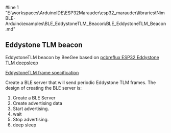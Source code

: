 #line 1 "E:\\workspaces\\ArduinoIDE\\ESP32Marauder\\esp32_marauder\\libraries\\NimBLE-Arduino\\examples\\BLE_EddystoneTLM_Beacon\\BLE_EddystoneTLM_Beacon.md"
## Eddystone TLM beacon
EddystoneTLM beacon by BeeGee based on
[pcbreflux ESP32 Eddystone TLM deepsleep](https://github.com/pcbreflux/espressif/blob/master/esp32/arduino/sketchbook/ESP32_Eddystone_TLM_deepsleep/ESP32_Eddystone_TLM_deepsleep.ino)

[EddystoneTLM frame specification](https://github.com/google/eddystone/blob/master/eddystone-tlm/tlm-plain.md)

   Create a BLE server that will send periodic Eddystone TLM frames.
   The design of creating the BLE server is:
   1. Create a BLE Server
   2. Create advertising data
   3. Start advertising.
   4. wait
   5. Stop advertising.
   6. deep sleep
